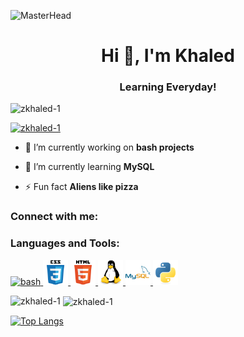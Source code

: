 ![MasterHead](https://wallpapercave.com/wp/wp7080156.jpg)
<h1 align="center">Hi 👋, I'm Khaled</h1>
<h3 align="center">Learning Everyday!</h3>

<p align="left"> <img src="https://komarev.com/ghpvc/?username=zkhaled-1&label=Profile%20views&color=0e75b6&style=flat" alt="zkhaled-1" /> </p>

<p align="left"> <a href="https://github.com/ryo-ma/github-profile-trophy"><img src="https://github-profile-trophy.vercel.app/?username=zkhaled-1" alt="zkhaled-1" /></a> </p>

- 🔭 I’m currently working on **bash projects**

- 🌱 I’m currently learning **MySQL**

- ⚡ Fun fact **Aliens like pizza**

<h3 align="left">Connect with me:</h3>
<p align="left">
</p>

<h3 align="left">Languages and Tools:</h3>
<p align="left"> <a href="https://www.gnu.org/software/bash/" target="_blank" rel="noreferrer"> <img src="https://www.vectorlogo.zone/logos/gnu_bash/gnu_bash-icon.svg" alt="bash" width="40" height="40"/> </a> <a href="https://www.w3schools.com/css/" target="_blank" rel="noreferrer"> <img src="https://raw.githubusercontent.com/devicons/devicon/master/icons/css3/css3-original-wordmark.svg" alt="css3" width="40" height="40"/> </a> <a href="https://www.w3.org/html/" target="_blank" rel="noreferrer"> <img src="https://raw.githubusercontent.com/devicons/devicon/master/icons/html5/html5-original-wordmark.svg" alt="html5" width="40" height="40"/> </a> <a href="https://www.linux.org/" target="_blank" rel="noreferrer"> <img src="https://raw.githubusercontent.com/devicons/devicon/master/icons/linux/linux-original.svg" alt="linux" width="40" height="40"/> </a> <a href="https://www.mysql.com/" target="_blank" rel="noreferrer"> <img src="https://raw.githubusercontent.com/devicons/devicon/master/icons/mysql/mysql-original-wordmark.svg" alt="mysql" width="40" height="40"/> </a> <a href="https://www.python.org" target="_blank" rel="noreferrer"> <img src="https://raw.githubusercontent.com/devicons/devicon/master/icons/python/python-original.svg" alt="python" width="40" height="40"/> </a> </p>

<p><img align="left" src="https://github-readme-stats.vercel.app/api/top-langs?username=zkhaled-1&show_icons=true&locale=en&layout=compact" alt="zkhaled-1" /></p>

<p>&nbsp;<img align="center" src="https://github-readme-stats.vercel.app/api?username=zkhaled-1&show_icons=true&locale=en" alt="zkhaled-1" /></p>

[![Top Langs](https://github-readme-stats.vercel.app/api/top-langs/?username=zKhaled-1&layout=donut-vertical)](https://github.com/zKhaled-1/github-readme-stats)
